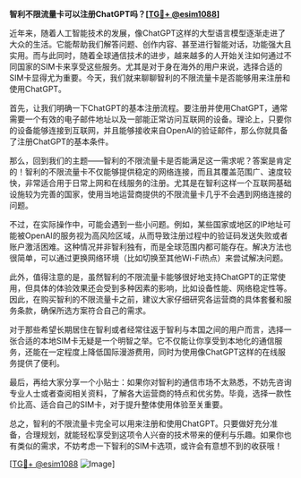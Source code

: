 **智利不限流量卡可以注册ChatGPT吗？[[TG💪+ @esim1088](https://t.me/s/esim1088)]**

近年来，随着人工智能技术的发展，像ChatGPT这样的大型语言模型逐渐走进了大众的生活。它能帮助我们解答问题、创作内容、甚至进行智能对话，功能强大且实用。而与此同时，随着全球通信技术的进步，越来越多的人开始关注如何通过不同国家的SIM卡来享受这些服务。尤其是对于身在海外的用户来说，选择合适的SIM卡显得尤为重要。今天，我们就来聊聊智利的不限流量卡是否能够用来注册和使用ChatGPT。

首先，让我们明确一下ChatGPT的基本注册流程。要注册并使用ChatGPT，通常需要一个有效的电子邮件地址以及一部能正常访问互联网的设备。理论上，只要你的设备能够连接到互联网，并且能够接收来自OpenAI的验证邮件，那么你就具备了注册ChatGPT的基本条件。

那么，回到我们的主题——智利的不限流量卡是否能满足这一需求呢？答案是肯定的！智利的不限流量卡不仅能够提供稳定的网络连接，而且其覆盖范围广、速度较快，非常适合用于日常上网和在线服务的注册。尤其是在智利这样一个互联网基础设施较为完善的国家，使用当地运营商提供的不限流量卡几乎不会遇到网络连接的问题。

不过，在实际操作中，可能会遇到一些小问题。例如，某些国家或地区的IP地址可能被OpenAI的服务视为高风险区域，从而导致注册过程中的验证码发送失败或者账户激活困难。这种情况并非智利独有，而是全球范围内都可能存在。解决方法也很简单，可以通过更换网络环境（比如切换至其他Wi-Fi热点）来尝试解决问题。

此外，值得注意的是，虽然智利的不限流量卡能够很好地支持ChatGPT的正常使用，但具体的体验效果还会受到多种因素的影响，比如设备性能、网络稳定性等。因此，在购买智利的不限流量卡之前，建议大家仔细研究各运营商的具体套餐和服务条款，确保所选方案符合自己的需求。

对于那些希望长期居住在智利或者经常往返于智利与本国之间的用户而言，选择一张合适的本地SIM卡无疑是一个明智之举。它不仅能让你享受到本地化的通信服务，还能在一定程度上降低国际漫游费用，同时为使用像ChatGPT这样的在线服务提供了便利。

最后，再给大家分享一个小贴士：如果你对智利的通信市场不太熟悉，不妨先咨询专业人士或者查阅相关资料，了解各大运营商的特点和优劣势。毕竟，选择一款性价比高、适合自己的SIM卡，对于提升整体使用体验至关重要。

总之，智利的不限流量卡完全可以用来注册和使用ChatGPT。只要做好充分准备，合理规划，就能轻松享受到这项令人兴奋的技术带来的便利与乐趣。如果你也有类似的需求，不妨考虑一下智利的SIM卡选项，或许会有意想不到的收获哦！

[[TG💪+ @esim1088](https://t.me/s/esim1088) ![Image](https://i.postimg.cc/4NQfJmqS/Snipaste-2025-05-13-00-14-12.png)]